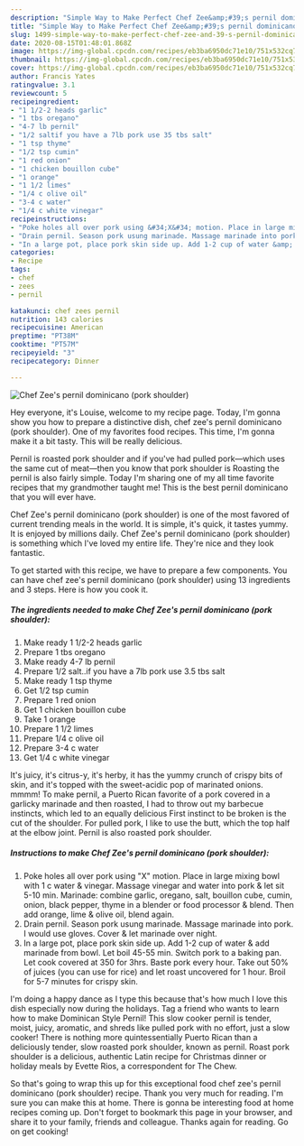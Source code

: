 ```yaml
---
description: "Simple Way to Make Perfect Chef Zee&amp;#39;s pernil dominicano (pork shoulder)"
title: "Simple Way to Make Perfect Chef Zee&amp;#39;s pernil dominicano (pork shoulder)"
slug: 1499-simple-way-to-make-perfect-chef-zee-and-39-s-pernil-dominicano-pork-shoulder
date: 2020-08-15T01:48:01.868Z
image: https://img-global.cpcdn.com/recipes/eb3ba6950dc71e10/751x532cq70/chef-zees-pernil-dominicano-pork-shoulder-recipe-main-photo.jpg
thumbnail: https://img-global.cpcdn.com/recipes/eb3ba6950dc71e10/751x532cq70/chef-zees-pernil-dominicano-pork-shoulder-recipe-main-photo.jpg
cover: https://img-global.cpcdn.com/recipes/eb3ba6950dc71e10/751x532cq70/chef-zees-pernil-dominicano-pork-shoulder-recipe-main-photo.jpg
author: Francis Yates
ratingvalue: 3.1
reviewcount: 5
recipeingredient:
- "1 1/2-2 heads garlic"
- "1 tbs oregano"
- "4-7 lb pernil"
- "1/2 saltif you have a 7lb pork use 35 tbs salt"
- "1 tsp thyme"
- "1/2 tsp cumin"
- "1 red onion"
- "1 chicken bouillon cube"
- "1 orange"
- "1 1/2 limes"
- "1/4 c olive oil"
- "3-4 c water"
- "1/4 c white vinegar"
recipeinstructions:
- "Poke holes all over pork using &#34;X&#34; motion. Place in large mixing bowl with 1 c water &amp; vinegar. Massage vinegar and water into pork &amp; let sit 5-10 min. Marinade: combine garlic, oregano, salt, bouillon cube, cumin, onion, black pepper, thyme in a blender or food processor &amp; blend. Then add orange, lime &amp; olive oil, blend again."
- "Drain pernil. Season pork usung marinade. Massage marinade into pork. I would use gloves. Cover &amp; let marinade over night."
- "In a large pot, place pork skin side up. Add 1-2 cup of water &amp; add marinade from bowl. Let boil 45-55 min. Switch pork to a baking pan. Let cook covered at 350 for 3hrs. Baste pork every hour. Take out 50% of juices (you can use for rice) and let roast uncovered for 1 hour. Broil for 5-7 minutes for crispy skin."
categories:
- Recipe
tags:
- chef
- zees
- pernil

katakunci: chef zees pernil 
nutrition: 143 calories
recipecuisine: American
preptime: "PT38M"
cooktime: "PT57M"
recipeyield: "3"
recipecategory: Dinner

---
```



![Chef Zee&#39;s pernil dominicano (pork shoulder)](https://img-global.cpcdn.com/recipes/eb3ba6950dc71e10/751x532cq70/chef-zees-pernil-dominicano-pork-shoulder-recipe-main-photo.jpg)

Hey everyone, it's Louise, welcome to my recipe page. Today, I'm gonna show you how to prepare a distinctive dish, chef zee&#39;s pernil dominicano (pork shoulder). One of my favorites food recipes. This time, I'm gonna make it a bit tasty. This will be really delicious.

Pernil is roasted pork shoulder and if you&#39;ve had pulled pork—which uses the same cut of meat—then you know that pork shoulder is Roasting the pernil is also fairly simple. Today I&#39;m sharing one of my all time favorite recipes that my grandmother taught me! This is the best pernil dominicano that you will ever have.

Chef Zee&#39;s pernil dominicano (pork shoulder) is one of the most favored of current trending meals in the world. It is simple, it's quick, it tastes yummy. It is enjoyed by millions daily. Chef Zee&#39;s pernil dominicano (pork shoulder) is something which I've loved my entire life. They're nice and they look fantastic.


To get started with this recipe, we have to prepare a few components. You can have chef zee&#39;s pernil dominicano (pork shoulder) using 13 ingredients and 3 steps. Here is how you cook it.

<!--inarticleads1-->

##### The ingredients needed to make Chef Zee&#39;s pernil dominicano (pork shoulder):

1. Make ready 1 1/2-2 heads garlic
1. Prepare 1 tbs oregano
1. Make ready 4-7 lb pernil
1. Prepare 1/2 salt..if you have a 7lb pork use 3.5 tbs salt
1. Make ready 1 tsp thyme
1. Get 1/2 tsp cumin
1. Prepare 1 red onion
1. Get 1 chicken bouillon cube
1. Take 1 orange
1. Prepare 1 1/2 limes
1. Prepare 1/4 c olive oil
1. Prepare 3-4 c water
1. Get 1/4 c white vinegar


It&#39;s juicy, it&#39;s citrus-y, it&#39;s herby, it has the yummy crunch of crispy bits of skin, and it&#39;s topped with the sweet-acidic pop of marinated onions. mmmm! To make pernil, a Puerto Rican favorite of a pork covered in a garlicky marinade and then roasted, I had to throw out my barbecue instincts, which led to an equally delicious First instinct to be broken is the cut of the shoulder. For pulled pork, I like to use the butt, which the top half at the elbow joint. Pernil is also roasted pork shoulder. 

<!--inarticleads2-->

##### Instructions to make Chef Zee&#39;s pernil dominicano (pork shoulder):

1. Poke holes all over pork using &#34;X&#34; motion. Place in large mixing bowl with 1 c water &amp; vinegar. Massage vinegar and water into pork &amp; let sit 5-10 min. Marinade: combine garlic, oregano, salt, bouillon cube, cumin, onion, black pepper, thyme in a blender or food processor &amp; blend. Then add orange, lime &amp; olive oil, blend again.
1. Drain pernil. Season pork usung marinade. Massage marinade into pork. I would use gloves. Cover &amp; let marinade over night.
1. In a large pot, place pork skin side up. Add 1-2 cup of water &amp; add marinade from bowl. Let boil 45-55 min. Switch pork to a baking pan. Let cook covered at 350 for 3hrs. Baste pork every hour. Take out 50% of juices (you can use for rice) and let roast uncovered for 1 hour. Broil for 5-7 minutes for crispy skin.


I&#39;m doing a happy dance as I type this because that&#39;s how much I love this dish especially now during the holidays. Tag a friend who wants to learn how to make Dominican Style Pernil! This slow cooker pernil is tender, moist, juicy, aromatic, and shreds like pulled pork with no effort, just a slow cooker! There is nothing more quintessentially Puerto Rican than a deliciously tender, slow roasted pork shoulder, known as pernil. Roast pork shoulder is a delicious, authentic Latin recipe for Christmas dinner or holiday meals by Evette Rios, a correspondent for The Chew. 

So that's going to wrap this up for this exceptional food chef zee&#39;s pernil dominicano (pork shoulder) recipe. Thank you very much for reading. I'm sure you can make this at home. There is gonna be interesting food at home recipes coming up. Don't forget to bookmark this page in your browser, and share it to your family, friends and colleague. Thanks again for reading. Go on get cooking!
